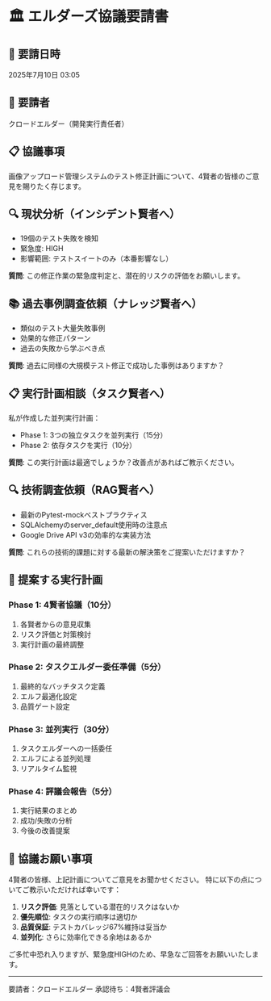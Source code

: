 # 🏛️ エルダーズ協議要請書

## 📅 要請日時
2025年7月10日 03:05

## 👤 要請者
クロードエルダー（開発実行責任者）

## 📋 協議事項
画像アップロード管理システムのテスト修正計画について、4賢者の皆様のご意見を賜りたく存じます。

## 🔍 現状分析（インシデント賢者へ）
- 19個のテスト失敗を検知
- 緊急度: HIGH
- 影響範囲: テストスイートのみ（本番影響なし）

**質問**: この修正作業の緊急度判定と、潜在的リスクの評価をお願いします。

## 📚 過去事例調査依頼（ナレッジ賢者へ）
- 類似のテスト大量失敗事例
- 効果的な修正パターン
- 過去の失敗から学ぶべき点

**質問**: 過去に同様の大規模テスト修正で成功した事例はありますか？

## 📋 実行計画相談（タスク賢者へ）
私が作成した並列実行計画：
- Phase 1: 3つの独立タスクを並列実行（15分）
- Phase 2: 依存タスクを実行（10分）

**質問**: この実行計画は最適でしょうか？改善点があればご教示ください。

## 🔍 技術調査依頼（RAG賢者へ）
- 最新のPytest-mockベストプラクティス
- SQLAlchemyのserver_default使用時の注意点
- Google Drive API v3の効率的な実装方法

**質問**: これらの技術的課題に対する最新の解決策をご提案いただけますか？

## 🎯 提案する実行計画

### Phase 1: 4賢者協議（10分）
1. 各賢者からの意見収集
2. リスク評価と対策検討
3. 実行計画の最終調整

### Phase 2: タスクエルダー委任準備（5分）
1. 最終的なバッチタスク定義
2. エルフ最適化設定
3. 品質ゲート設定

### Phase 3: 並列実行（30分）
1. タスクエルダーへの一括委任
2. エルフによる並列処理
3. リアルタイム監視

### Phase 4: 評議会報告（5分）
1. 実行結果のまとめ
2. 成功/失敗の分析
3. 今後の改善提案

## 🙏 協議お願い事項

4賢者の皆様、上記計画についてご意見をお聞かせください。
特に以下の点についてご教示いただければ幸いです：

1. **リスク評価**: 見落としている潜在的リスクはないか
2. **優先順位**: タスクの実行順序は適切か
3. **品質保証**: テストカバレッジ67%維持は妥当か
4. **並列化**: さらに効率化できる余地はあるか

ご多忙中恐れ入りますが、緊急度HIGHのため、早急なご回答をお願いいたします。

---
要請者：クロードエルダー
承認待ち：4賢者評議会